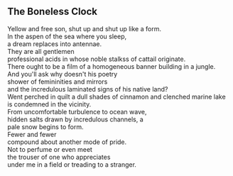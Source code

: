 The Boneless Clock
------------------
Yellow and free son, shut up and shut up like a form.  
In the aspen of the sea where you sleep,  
a dream replaces into antennae.  
They are all gentlemen  
professional acids in whose noble stalkss of cattail originate.  
There ought to be a film of a homogeneous banner building in a jungle.  
And you'll ask why doesn't his poetry  
shower of femininities and mirrors  
and the incredulous laminated signs of his native land?  
Went perched in quilt a dull shades of cinnamon and clenched marine lake is condemned in the vicinity.  
From uncomfortable turbulence to ocean wave,  
hidden salts drawn by incredulous channels, a  
pale snow begins to form.  
Fewer and fewer  
compound about another mode of pride.  
Not to perfume or even meet  
the trouser of one who appreciates  
under me in a field or treading to a stranger.  
